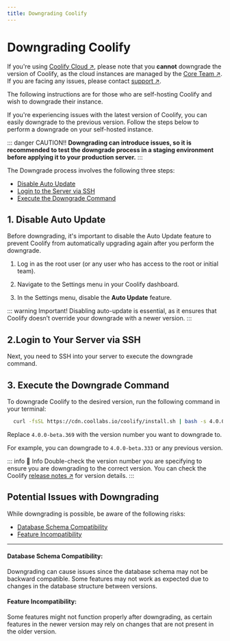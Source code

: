 ```yaml
---
title: Downgrading Coolify
---
```


# Downgrading Coolify
If you're using [Coolify Cloud ↗](https://coolify.io/pricing/), please note that you **cannot** downgrade the version of Coolify, as the cloud instances are managed by the [Core Team ↗](/resource/team). If you are facing any issues, please contact [support ↗](/support). 

The following instructions are for those who are self-hosting Coolify and wish to downgrade their instance.

If you're experiencing issues with the latest version of Coolify, you can easily downgrade to the previous version. Follow the steps below to perform a downgrade on your self-hosted instance.

::: danger CAUTION!!
  **Downgrading can introduce issues, so it is recommended to test the downgrade process in a staging environment before applying it to your production server.**
:::


The Downgrade process involves the following three steps:
- [Disable Auto Update](#_1-disable-auto-update)
- [Login to the Server via SSH](#_2-login-to-your-server-via-ssh)
- [Execute the Downgrade Command](#_3-execute-the-downgrade-command)


## 1. Disable Auto Update
Before downgrading, it's important to disable the Auto Update feature to prevent Coolify from automatically upgrading again after you perform the downgrade.

1. Log in as the root user (or any user who has access to the root or initial team).

2. Navigate to the Settings menu in your Coolify dashboard.

3. In the Settings menu, disable the **Auto Update** feature.

<ZoomableImage src="/docs/images/get-started/upgrade-disable-auto-update.webp" />

::: warning Important!
  Disabling auto-update is essential, as it ensures that Coolify doesn’t override your downgrade with a newer version.
:::


## 2.Login to Your Server via SSH
Next, you need to SSH into your server to execute the downgrade command.


## 3. Execute the Downgrade Command
To downgrade Coolify to the desired version, run the following command in your terminal:
```sh
  curl -fsSL https://cdn.coollabs.io/coolify/install.sh | bash -s 4.0.0-beta.369
```
Replace `4.0.0-beta.369` with the version number you want to downgrade to. 

For example, you can downgrade to `4.0.0-beta.333` or any previous version.

::: info 📌 Info
  Double-check the version number you are specifying to ensure you are downgrading to the correct version. You can check the Coolify [release notes ↗](https://github.com/coollabsio/coolify/releases) for version details.
:::


## Potential Issues with Downgrading
While downgrading is possible, be aware of the following risks:
- [Database Schema Compatibility](#database-schema-compatibility)
- [Feature Incompatibility](#feature-incompatibility)

---

#### Database Schema Compatibility: 
Downgrading can cause issues since the database schema may not be backward compatible. Some features may not work as expected due to changes in the database structure between versions.

#### Feature Incompatibility: 
Some features might not function properly after downgrading, as certain features in the newer version may rely on changes that are not present in the older version.